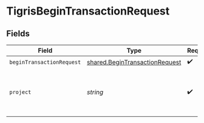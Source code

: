 # TigrisBeginTransactionRequest


## Fields

| Field                                                                                   | Type                                                                                    | Required                                                                                | Description                                                                             |
| --------------------------------------------------------------------------------------- | --------------------------------------------------------------------------------------- | --------------------------------------------------------------------------------------- | --------------------------------------------------------------------------------------- |
| `beginTransactionRequest`                                                               | [shared.BeginTransactionRequest](../../../sdk/models/shared/begintransactionrequest.md) | :heavy_check_mark:                                                                      | N/A                                                                                     |
| `project`                                                                               | *string*                                                                                | :heavy_check_mark:                                                                      | Project name whose DB this transaction belongs to.                                      |